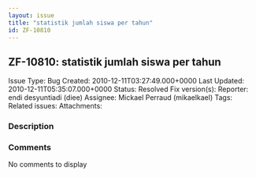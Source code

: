 ```yaml
---
layout: issue
title: "statistik jumlah siswa per tahun"
id: ZF-10810
---
```


ZF-10810: statistik jumlah siswa per tahun
------------------------------------------

 Issue Type: Bug Created: 2010-12-11T03:27:49.000+0000 Last Updated: 2010-12-11T05:35:07.000+0000 Status: Resolved Fix version(s): 
 Reporter:  endi desyuntiadi (diee)  Assignee:  Mickael Perraud (mikaelkael)  Tags: 
 Related issues: 
 Attachments: 
### Description

 

 

### Comments

No comments to display